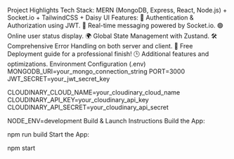 Project Highlights
Tech Stack: MERN (MongoDB, Express, React, Node.js) + Socket.io + TailwindCSS + Daisy UI
Features:
🔐 Authentication & Authorization using JWT.
💬 Real-time messaging powered by Socket.io.
🟢 Online user status display.
🌍 Global State Management with Zustand.
🛠️ Comprehensive Error Handling on both server and client.
🚀 Free Deployment guide for a professional finish!
🕒 Additional features and optimizations.
Environment Configuration (.env)
MONGODB_URI=your_mongo_connection_string
PORT=3000
JWT_SECRET=your_jwt_secret_key

CLOUDINARY_CLOUD_NAME=your_cloudinary_cloud_name
CLOUDINARY_API_KEY=your_cloudinary_api_key
CLOUDINARY_API_SECRET=your_cloudinary_api_secret

NODE_ENV=development
Build & Launch Instructions
Build the App:

npm run build
Start the App:

npm start





